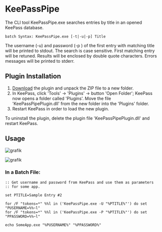 # KeePassPipe

The CLI tool KeePassPipe.exe searches entries by title in an opened KeePass database.

```batch Syntax: KeePassPipe.exe [-t|-u|-p] Title ```

The username (-u) and password (-p ) of the first entry with matching title will be printed to stdout. The search is case sensitive. First matching entry will be retuned. Results will be enclosed by double quote characters. Errors messages will be printed to stderr. 

## Plugin Installation 

1.  [Download](https://github.com/limapap/KeePassPipe/releases/latest "Lastest Release") the plugin and unpack the ZIP file to a new folder.
2.  In KeePass, click 'Tools' → 'Plugins' → button 'Open Folder'; KeePass now opens a folder called 'Plugins'. Move the file 'KeePassPipePlugin.dll' from the new folder into the 'Plugins' folder.
3.  Restart KeePass in order to load the new plugin.

To uninstall the plugin, delete the plugin file 'KeePassPipePlugin.dll' and restart KeePass.

## Usage

![grafik](https://user-images.githubusercontent.com/49816044/56849564-7d016e00-68f6-11e9-96ac-5931549384c7.png)

![grafik](https://user-images.githubusercontent.com/49816044/56859290-0eb9bb80-6989-11e9-87f0-73906f719be1.png)

### In a Batch File:

```batch
:: Get username and password from KeePass and use them as parameters
:: for some app.

set PTITLE=Sample Entry #2

for /F "tokens=*" %%l in ('KeePassPipe.exe -U "%PTITLE%"') do set "PUSERNAME=%%~l"
for /F "tokens=*" %%l in ('KeePassPipe.exe -P "%PTITLE%"') do set "PPASSWORD=%%~l"

echo SomeApp.exe "%PUSERNAME%" "%PPASSWORD%" 

```
